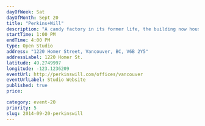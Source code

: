 ```yaml
---
dayOfWeek: Sat
dayOfMonth: Sept 20
title: "Perkins+Will"
description: "A candy factory in its former life, the building now houses our studio, where we specialize in architectural, interior, urban, and industrial design. We’re driven by sustainability, innovation, and design excellence. The tour of our space will include some history, some info about our office today, and a glimpse of our design practice. Light refreshments will be served."
startTime: 1:00 PM
endTime: 4:00 PM
type: Open Studio
address: "1220 Homer Street, Vancouver, BC, V6B 2Y5"
addressLabel: 1220 Homer St.
latitude: 49.2749997
longitude: -123.1236209
eventUrl: http://perkinswill.com/offices/vancouver
eventUrlLabel: Studio Website
published: true
price: 

category: event-20
priority: 5
slug: 2014-09-20-perkinswill
---
```


